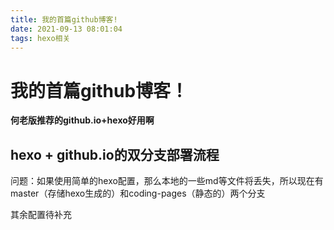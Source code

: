 ```yaml
---
title: 我的首篇github博客!
date: 2021-09-13 08:01:04
tags: hexo相关
---
```


# 我的首篇github博客！

**何老版推荐的github.io+hexo好用啊**

## hexo + github.io的双分支部署流程

问题：如果使用简单的hexo配置，那么本地的一些md等文件将丢失，所以现在有master（存储hexo生成的）和coding-pages（静态的）两个分支

其余配置待补充
